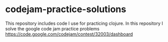 # codejam-practice-solutions
This repository includes code I use for practicing clojure. In this
repository I solve the google code jam practice problems
https://code.google.com/codejam/contest/32003/dashboard

